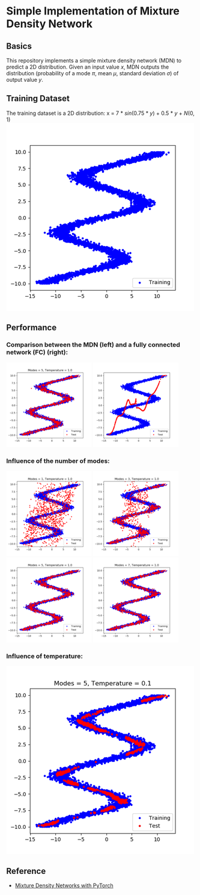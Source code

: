 # Simple Implementation of Mixture Density Network
## Basics
This repository implements a simple mixture density network (MDN) to predict a 2D distribution. Given an input value *x*, MDN outputs the distribution (probability of a mode *π*, mean *μ*, standard deviation *σ*) of output value *y*.
## Training Dataset
The training dataset is a 2D distribution: x = 7 \* *sin*(0.75 \* *y*) + 0.5 \* *y* + *N*(0, 1)<br />
![Training Dataset](/stand%20alone%20implementation/MDN/Figures/Training%20and%20Test%20Samples/training_data.png "Training Dataset")
## Performance
### Comparison between the MDN (left) and a fully connected network (FC) (right):
<p float="center">
  <img src="/stand%20alone%20implementation/MDN/Figures/Training%20and%20Test%20Samples/mdn_5.png" alt="MDN" width="45%"/>
  <img src="/stand%20alone%20implementation/MDN/Figures/Training%20and%20Test%20Samples/fc.png" alt="FC" width="45%"/>
</p>

### Influence of the number of modes:
<p float="center">
  <img src="/stand%20alone%20implementation/MDN/Figures/Training%20and%20Test%20Samples/mdn_1.png" alt="MDN" width="45%"/>
  <img src="/stand%20alone%20implementation/MDN/Figures/Training%20and%20Test%20Samples/mdn_3.png" alt="MDN" width="45%"/><br />
  <img src="/stand%20alone%20implementation/MDN/Figures/Training%20and%20Test%20Samples/mdn_5.png" alt="MDN" width="45%"/>
  <img src="/stand%20alone%20implementation/MDN/Figures/Training%20and%20Test%20Samples/mdn_7.png" alt="MDN" width="45%"/>
</p>

### Influence of temperature:
![Temperature](/stand%20alone%20implementation/MDN/Figures/Temperature%20Comparison/mdn_5.gif "Temperature")

## Reference
- [Mixture Density Networks with PyTorch](https://github.com/hardmaru/pytorch_notebooks/blob/master/mixture_density_networks.ipynb)
